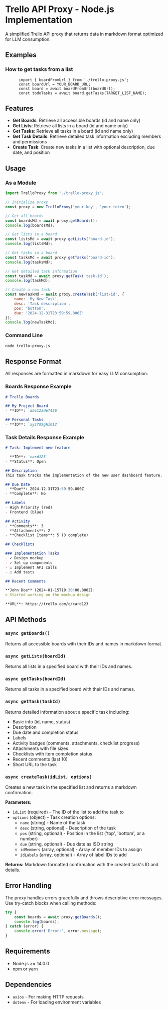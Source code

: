 # Trello API Proxy - Node.js Implementation

A simplified Trello API proxy that returns data in markdown format optimized for LLM consumption.

## Examples

### How to get tasks from a list
```
      import { boardFromUrl } from './trello-proxy.js';
      const boardUrl = YOUR_BOARD_URL;
      const board = await boardFromUrl(boardUrl);
      const todoTasks = await board.getTasks(TARGET_LIST_NAME);
```      

## Features

- **Get Boards**: Retrieve all accessible boards (id and name only)
- **Get Lists**: Retrieve all lists in a board (id and name only)  
- **Get Tasks**: Retrieve all tasks in a board (id and name only)
- **Get Task Details**: Retrieve detailed task information excluding members and permissions
- **Create Task**: Create new tasks in a list with optional description, due date, and position


## Usage

### As a Module

```javascript
import TrelloProxy from './trello-proxy.js';

// Initialize proxy
const proxy = new TrelloProxy('your-key', 'your-token');

// Get all boards
const boardsMd = await proxy.getBoards();
console.log(boardsMd);

// Get lists in a board
const listsMd = await proxy.getLists('board-id');
console.log(listsMd);

// Get tasks in a board
const tasksMd = await proxy.getTasks('board-id');
console.log(tasksMd);

// Get detailed task information
const taskMd = await proxy.getTask('task-id');
console.log(taskMd);

// Create a new task
const newTaskMd = await proxy.createTask('list-id', {
    name: 'My New Task',
    desc: 'Task description',
    pos: 'bottom',
    due: '2024-12-31T23:59:59.000Z'
});
console.log(newTaskMd);
```

### Command Line

```bash
node trello-proxy.js
```

## Response Format

All responses are formatted in markdown for easy LLM consumption:

### Boards Response Example

```markdown
# Trello Boards

## My Project Board
- **ID**: `abc123def456`

## Personal Tasks
- **ID**: `xyz789ghi012`
```

### Task Details Response Example

```markdown
# Task: Implement new feature

- **ID**: `card123`
- **Status**: Open

## Description
This task tracks the implementation of the new user dashboard feature.

## Due Date
- **Due**: 2024-12-31T23:59:59.000Z
- **Complete**: No

## Labels
- High Priority (red)
- Frontend (blue)

## Activity
- **Comments**: 3
- **Attachments**: 2
- **Checklist Items**: 5 (3 complete)

## Checklists

### Implementation Tasks
- ✓ Design mockup
- ✓ Set up components
- ☐ Implement API calls
- ☐ Add tests

## Recent Comments

**John Doe** (2024-01-15T10:30:00.000Z):
> Started working on the mockup design

**URL**: https://trello.com/c/card123
```

## API Methods

### `async getBoards()`
Returns all accessible boards with their IDs and names in markdown format.

### `async getLists(boardId)`
Returns all lists in a specified board with their IDs and names.

### `async getTasks(boardId)`
Returns all tasks in a specified board with their IDs and names.

### `async getTask(taskId)`
Returns detailed information about a specific task including:
- Basic info (id, name, status)
- Description
- Due date and completion status
- Labels
- Activity badges (comments, attachments, checklist progress)
- Attachments with file sizes
- Checklists with item completion status
- Recent comments (last 10)
- Short URL to the task

### `async createTask(idList, options)`
Creates a new task in the specified list and returns a markdown confirmation.

**Parameters:**
- `idList` (required) - The ID of the list to add the task to
- `options` (object) - Task creation options:
  - `name` (string) - Name of the task
  - `desc` (string, optional) - Description of the task
  - `pos` (string, optional) - Position in the list ('top', 'bottom', or a number)
  - `due` (string, optional) - Due date as ISO string
  - `idMembers` (array, optional) - Array of member IDs to assign
  - `idLabels` (array, optional) - Array of label IDs to add

**Returns:** Markdown formatted confirmation with the created task's ID and details.

## Error Handling

The proxy handles errors gracefully and throws descriptive error messages. Use try-catch blocks when calling methods:

```javascript
try {
    const boards = await proxy.getBoards();
    console.log(boards);
} catch (error) {
    console.error('Error:', error.message);
}
```

## Requirements

- Node.js >= 14.0.0
- npm or yarn

## Dependencies

- `axios` - For making HTTP requests
- `dotenv` - For loading environment variables